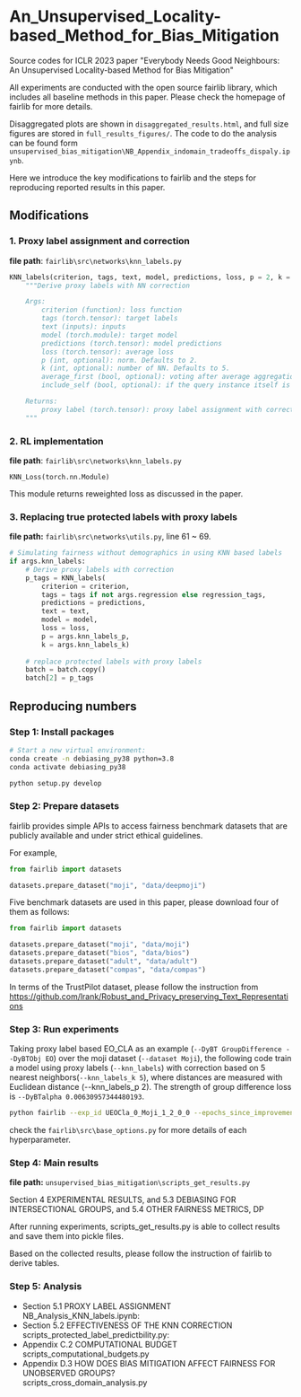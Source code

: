 # An_Unsupervised_Locality-based_Method_for_Bias_Mitigation
Source codes for ICLR 2023 paper "Everybody Needs Good Neighbours: An Unsupervised Locality-based Method for Bias Mitigation"


All experiments are conducted with the open source fairlib library, which includes all baseline methods in this paper. 
Please check the homepage of fairlib for more details.


Disaggregated plots are shown in `disaggregated_results.html`, and full size figures are stored in `full_results_figures/`.
The code to do the analysis can be found form `unsupervised_bias_mitigation\NB_Appendix_indomain_tradeoffs_dispaly.ipynb`.

Here we introduce the key modifications to fairlib and the steps for reproducing reported results in this paper.

## Modifications

### 1. Proxy label assignment and correction


**file path**: `fairlib\src\networks\knn_labels.py`  

```python
KNN_labels(criterion, tags, text, model, predictions, loss, p = 2, k = 5, average_first = False, include_self = True)
    """Derive proxy labels with NN correction

    Args:
        criterion (function): loss function
        tags (torch.tensor): target labels
        text (inputs): inputs
        model (torch.module): target model
        predictions (torch.tensor): model predictions
        loss (torch.tensor): average loss
        p (int, optional): norm. Defaults to 2.
        k (int, optional): number of NN. Defaults to 5.
        average_first (bool, optional): voting after average aggregation. Defaults to False.
        include_self (bool, optional): if the query instance itself is considered as a NN. Defaults to True.

    Returns:
        proxy label (torch.tensor): proxy label assignment with correction
    """
```

### 2. RL implementation

**file path**: `fairlib\src\networks\knn_labels.py`  

```
KNN_Loss(torch.nn.Module)
```

This module returns reweighted loss as discussed in the paper.

### 3. Replacing true protected labels with proxy labels

**file path:** `fairlib\src\networks\utils.py`, line 61 ~ 69.

```python
# Simulating fairness without demographics in using KNN based labels
if args.knn_labels:
    # Derive proxy labels with correction
    p_tags = KNN_labels(
        criterion = criterion, 
        tags = tags if not args.regression else regression_tags, 
        predictions = predictions, 
        text = text, 
        model = model, 
        loss = loss, 
        p = args.knn_labels_p, 
        k = args.knn_labels_k)
    
    # replace protected labels with proxy labels
    batch = batch.copy()
    batch[2] = p_tags
```

## Reproducing numbers

### Step 1: Install packages

```bash
# Start a new virtual environment:
conda create -n debiasing_py38 python=3.8
conda activate debiasing_py38

python setup.py develop
```

### Step 2: Prepare datasets

fairlib provides simple APIs to access fairness benchmark datasets that are publicly available and under strict ethical guidelines. 

For example, 
```python
from fairlib import datasets

datasets.prepare_dataset("moji", "data/deepmoji")
```

Five benchmark datasets are used in this paper, please download four of them as follows:

```python
from fairlib import datasets

datasets.prepare_dataset("moji", "data/moji")
datasets.prepare_dataset("bios", "data/bios")
datasets.prepare_dataset("adult", "data/adult")
datasets.prepare_dataset("compas", "data/compas")
```

In terms of the TrustPilot dataset, please follow the instruction from https://github.com/lrank/Robust_and_Privacy_preserving_Text_Representations

### Step 3: Run experiments

Taking proxy label based EO_CLA as an example (`--DyBT GroupDifference --DyBTObj EO`) over the moji dataset (`--dataset Moji`), the following code train a model using proxy labels (`--knn_labels`) with correction based on 5 nearest neighbors(`--knn_labels_k 5`), where distances are measured with Euclidean distance (--knn_labels_p 2). The strength of group difference loss is `--DyBTalpha 0.00630957344480193`. 

```bash
python fairlib --exp_id UEOCla_0_Moji_1_2_0_0 --epochs_since_improvement 10 --epochs 100 --results_dir /results --knn_labels --knn_labels_k 5 --knn_labels_p 2 --DyBT GroupDifference --DyBTObj EO --DyBTalpha 0.00630957344480193 --log_interval 5 --save_batch_results --dataset Moji --batch_size 1024 --lr 0.003 --hidden_size 300 --n_hidden 2 --base_seed 6844597 --project_dir Vanilla --emb_size 2304 --num_classes 2 --num_groups 2
```

check the `fairlib\src\base_options.py` for more details of each hyperparameter.

### Step 4: Main results


**file path:** `unsupervised_bias_mitigation\scripts_get_results.py`

Section 4 EXPERIMENTAL RESULTS, and 5.3 DEBIASING FOR INTERSECTIONAL GROUPS, and 5.4 OTHER FAIRNESS METRICS, DP

After running experiments, scripts_get_results.py is able to collect results and save them into pickle files.

Based on the collected results, please follow the instruction of fairlib to derive tables.

### Step 5: Analysis
- Section 5.1 PROXY LABEL ASSIGNMENT  
  NB_Analysis_KNN_labels.ipynb: 
- Section 5.2 EFFECTIVENESS OF THE KNN CORRECTION  
  scripts_protected_label_predictbility.py: 
- Appendix C.2 COMPUTATIONAL BUDGET  
  scripts_computational_budgets.py
- Appendix D.3 HOW DOES BIAS MITIGATION AFFECT FAIRNESS FOR UNOBSERVED GROUPS?  
    scripts_cross_domain_analysis.py
